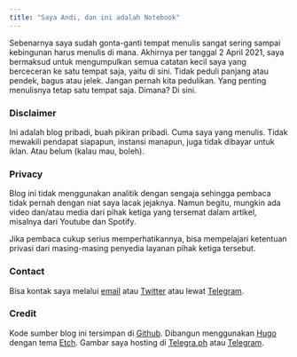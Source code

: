 ```yaml
---
title: "Saya Andi, dan ini adalah Notebook"
---
```

Sebenarnya saya sudah gonta-ganti tempat menulis sangat sering sampai kebingunan harus menulis di mana. Akhirnya per tanggal 2 April 2021, saya bermaksud untuk mengumpulkan semua catatan kecil saya yang berceceran ke satu tempat saja, yaitu di sini. Tidak peduli panjang atau pendek, bagus atau jelek. Jangan pernah kita pedulikan. Yang penting menulisnya tetap satu tempat saja. Dimana? Di sini.

### Disclaimer

Ini adalah blog pribadi, buah pikiran pribadi. Cuma saya yang menulis. Tidak mewakili pendapat siapapun, instansi manapun, juga tidak dibayar untuk iklan. Atau belum (kalau mau, boleh).

### Privacy

Blog ini tidak menggunakan analitik dengan sengaja sehingga pembaca tidak pernah dengan niat saya lacak jejaknya. Namun begitu, mungkin ada video dan/atau media dari pihak ketiga yang tersemat dalam artikel, misalnya dari Youtube dan Spotify.

Jika pembaca cukup serius memperhatikannya, bisa mempelajari ketentuan privasi dari masing-masing penyedia layanan pihak ketiga tersebut.

### Contact

Bisa kontak saya melalui [email](mailto:andiherlan@pm.me) atau [Twitter](https://twitter.com/terusterang__) atau lewat [Telegram](https://t.me/akherlan).

### Credit

Kode sumber blog ini tersimpan di [Github](https://github.com/akherlan/akherlan.github.io). Dibangun menggunakan [Hugo](https://gohugo.io/) dengan tema [Etch](https://github.com/LukasJoswiak/etch/). Gambar saya hosting di [Telegra.ph](https://telegra.ph/) atau [Telegram](https://telegram.org/).
